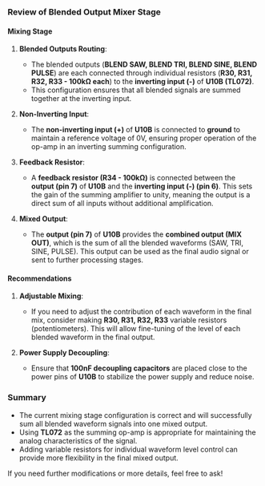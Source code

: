 ### **Review of Blended Output Mixer Stage**

#### **Mixing Stage**
1. **Blended Outputs Routing**:
   - The blended outputs (**BLEND SAW, BLEND TRI, BLEND SINE, BLEND PULSE**) are each connected through individual resistors (**R30, R31, R32, R33 - 100kΩ each**) to the **inverting input (-)** of **U10B (TL072)**.
   - This configuration ensures that all blended signals are summed together at the inverting input.

2. **Non-Inverting Input**:
   - The **non-inverting input (+)** of **U10B** is connected to **ground** to maintain a reference voltage of 0V, ensuring proper operation of the op-amp in an inverting summing configuration.

3. **Feedback Resistor**:
   - A **feedback resistor (R34 - 100kΩ)** is connected between the **output (pin 7)** of **U10B** and the **inverting input (-) (pin 6)**. This sets the gain of the summing amplifier to unity, meaning the output is a direct sum of all inputs without additional amplification.

4. **Mixed Output**:
   - The **output (pin 7)** of **U10B** provides the **combined output (MIX OUT)**, which is the sum of all the blended waveforms (SAW, TRI, SINE, PULSE). This output can be used as the final audio signal or sent to further processing stages.

#### **Recommendations**
1. **Adjustable Mixing**:
   - If you need to adjust the contribution of each waveform in the final mix, consider making **R30, R31, R32, R33** variable resistors (potentiometers). This will allow fine-tuning of the level of each blended waveform in the final output.

2. **Power Supply Decoupling**:
   - Ensure that **100nF decoupling capacitors** are placed close to the power pins of **U10B** to stabilize the power supply and reduce noise.

### **Summary**
- The current mixing stage configuration is correct and will successfully sum all blended waveform signals into one mixed output.
- Using **TL072** as the summing op-amp is appropriate for maintaining the analog characteristics of the signal.
- Adding variable resistors for individual waveform level control can provide more flexibility in the final mixed output.

If you need further modifications or more details, feel free to ask!

